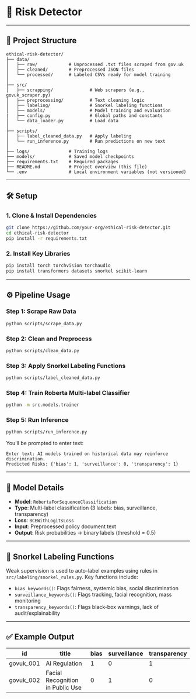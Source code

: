 # 🧠 Risk Detector 

---

## 📁 Project Structure

```
ethical-risk-detector/
├── data/
│   ├── raw/            # Unprocessed .txt files scraped from gov.uk
│   ├── cleaned/        # Preprocessed JSON files
│   └── processed/      # Labeled CSVs ready for model training
│
├── src/
│   ├── scrapping/              # Web scrapers (e.g., govuk_scraper.py)
│   ├── preprocessing/          # Text cleaning logic
│   ├── labeling/               # Snorkel labeling functions
│   ├── models/                 # Model training and evaluation
|   ├── config.py               # Global paths and constants
│   └── data_loader.py          # Load data
│
├── scripts/
│   ├── label_cleaned_data.py   # Apply labeling
│   └── run_inference.py        # Run predictions on new text
│
├── logs/               # Training logs
├── models/             # Saved model checkpoints
├── requirements.txt    # Required packages
├── README.md           # Project overview (this file)
└── .env                # Local environment variables (not versioned)
```

---

## 🛠️ Setup

### 1. Clone & Install Dependencies

```bash
git clone https://github.com/your-org/ethical-risk-detector.git
cd ethical-risk-detector
pip install -r requirements.txt
```

### 2. Install Key Libraries

```bash
pip install torch torchvision torchaudio
pip install transformers datasets snorkel scikit-learn
```

---

## ⚙️ Pipeline Usage

### Step 1: Scrape Raw Data

```bash
python scripts/scrape_data.py
```

### Step 2: Clean and Preprocess

```bash
python scripts/clean_data.py
```

### Step 3: Apply Snorkel Labeling Functions

```bash
python scripts/label_cleaned_data.py
```

### Step 4: Train Roberta Multi-label Classifier

```bash
python -m src.models.trainer
```

### Step 5: Run Inference

```bash
python scripts/run_inference.py
```

You’ll be prompted to enter text:

```
Enter text: AI models trained on historical data may reinforce discrimination.
Predicted Risks: {'bias': 1, 'surveillance': 0, 'transparency': 1}
```

---

## 🤖 Model Details

- **Model**: `RobertaForSequenceClassification`
- **Type**: Multi-label classification (3 labels: bias, surveillance, transparency)
- **Loss**: `BCEWithLogitsLoss`
- **Input**: Preprocessed policy document text
- **Output**: Risk probabilities → binary labels (threshold = 0.5)

---

## 🧠 Snorkel Labeling Functions

Weak supervision is used to auto-label examples using rules in `src/labeling/snorkel_rules.py`. Key functions include:

- `bias_keywords()`: Flags fairness, systemic bias, social discrimination
- `surveillance_keywords()`: Flags tracking, facial recognition, mass monitoring
- `transparency_keywords()`: Flags black-box warnings, lack of audit/explainability

---

## ✅ Example Output

| id        | title                            | bias | surveillance | transparency |
| --------- | -------------------------------- | ---- | ------------ | ------------ |
| govuk_001 | AI Regulation                    | 1    | 0            | 1            |
| govuk_002 | Facial Recognition in Public Use | 0    | 1            | 0            |

